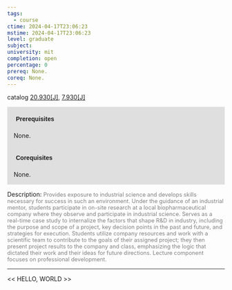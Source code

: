 ```yaml
---
tags:
  - course
ctime: 2024-04-17T23:06:23
mstime: 2024-04-17T23:06:23
level: graduate
subject: 
university: mit
completion: open
percentage: 0
prereq: None.
coreq: None.
---
```


catalog [20.930[J]](http://student.mit.edu/catalog/m20a.html#20.930), [7.930[J]](http://student.mit.edu/catalog/m7a.html#7.930)

<span style="display: block; padding: 15px; background-color: rgb(100, 100, 100, 0.2);"><font id="m_prereq2060_0" style="display: block; font-family: Arial, sans-serif; font-weight: bold; padding: 5px">Prerequisites</font><br><span id="prereq2060_0">None.</span></span>
<span style="display: block; padding: 15px; background-color: rgb(100, 100, 100, 0.2);"><font id="m_coreq2060_0" style="display: block; font-family: Arial, sans-serif; font-weight: bold; padding: 5px">Corequisites</font><br><span id="coreq2060_0">None.</span></span>

<font style="">Description:</font>
<font style="color: grey; font-size: 0.8rem;">Provides exposure to industrial science and develops skills necessary for success in such an environment. Under the guidance of an industrial mentor, students participate in on-site research at a local biopharmaceutical company where they observe and participate in industrial science. Serves as a real-time case study to internalize the factors that shape R&amp;D in industry, including the purpose and scope of a project, key decision points in the past and future, and strategies for execution. Students utilize company resources and work with a scientific team to contribute to the goals of their assigned project; they then present project results to the company and class, emphasizing the logic that dictated their work and their ideas for future directions. Lecture component focuses on professional development.</font>



---

<< HELLO, WORLD >>
